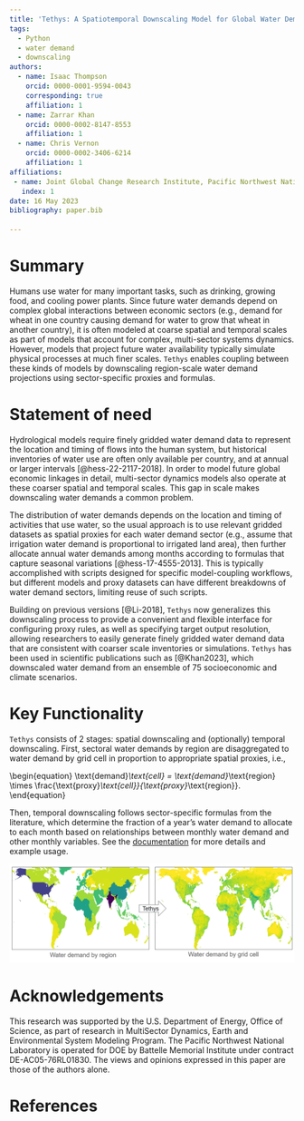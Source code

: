 ```yaml
---
title: 'Tethys: A Spatiotemporal Downscaling Model for Global Water Demand'
tags:
  - Python
  - water demand
  - downscaling
authors:
  - name: Isaac Thompson
    orcid: 0000-0001-9594-0043
    corresponding: true
    affiliation: 1
  - name: Zarrar Khan
    orcid: 0000-0002-8147-8553
    affiliation: 1
  - name: Chris Vernon
    orcid: 0000-0002-3406-6214
    affiliation: 1
affiliations:
 - name: Joint Global Change Research Institute, Pacific Northwest National Laboratory, USA
   index: 1
date: 16 May 2023
bibliography: paper.bib

---
```


# Summary

Humans use water for many important tasks, such as drinking, growing food, and cooling power plants. Since future water demands depend on complex global interactions between economic sectors (e.g., demand for wheat in one country causing demand for water to grow that wheat in another country), it is often modeled at coarse spatial and temporal scales as part of models that account for complex, multi-sector systems dynamics. However, models that project future water availability typically simulate physical processes at much finer scales. `Tethys` enables coupling between these kinds of models by downscaling region-scale water demand projections using sector-specific proxies and formulas.

# Statement of need

Hydrological models require finely gridded water demand data to represent the location and timing of flows into the human system, but historical inventories of water use are often only available per country, and at annual or larger intervals [@hess-22-2117-2018]. In order to model future global economic linkages in detail, multi-sector dynamics models also operate at these coarser spatial and temporal scales. This gap in scale makes downscaling water demands a common problem.

The distribution of water demands depends on the location and timing of activities that use water, so the usual approach is to use relevant gridded datasets as spatial proxies for each water demand sector (e.g., assume that irrigation water demand is proportional to irrigated land area), then further allocate annual water demands among months according to formulas that capture seasonal variations [@hess-17-4555-2013]. This is typically accomplished with scripts designed for specific model-coupling workflows, but different models and proxy datasets can have different breakdowns of water demand sectors, limiting reuse of such scripts.

Building on previous versions [@Li-2018], `Tethys` now generalizes this downscaling process to provide a convenient and flexible interface for configuring proxy rules, as well as specifying target output resolution, allowing researchers to easily generate finely gridded water demand data that are consistent with coarser scale inventories or simulations. `Tethys` has been used in scientific publications such as [@Khan2023], which downscaled water demand from an ensemble of 75 socioeconomic and climate scenarios.

# Key Functionality

`Tethys` consists of 2 stages: spatial downscaling and (optionally) temporal downscaling. First, sectoral water demands by region are disaggregated to water demand by grid cell in proportion to appropriate spatial proxies, i.e.,

\begin{equation}
\text{demand}_\text{cell} = \text{demand}_\text{region} \times \frac{\text{proxy}_\text{cell}}{\text{proxy}_\text{region}}.
\end{equation}

Then, temporal downscaling follows sector-specific formulas from the literature, which determine the fraction of a year’s water demand to allocate to each month based on relationships between monthly water demand and other monthly variables. See the [documentation](https://jgcri.github.io/tethys) for more details and example usage.

![Before and after spatial downscaling \label{fig:example}](example.png)


# Acknowledgements

This research was supported by the U.S. Department of Energy, Office of Science, as part of research in MultiSector Dynamics, Earth and Environmental System Modeling Program. The Pacific Northwest National Laboratory is operated for DOE by Battelle Memorial Institute under contract DE-AC05-76RL01830. The views and opinions expressed in this paper are those of the authors alone.

# References
